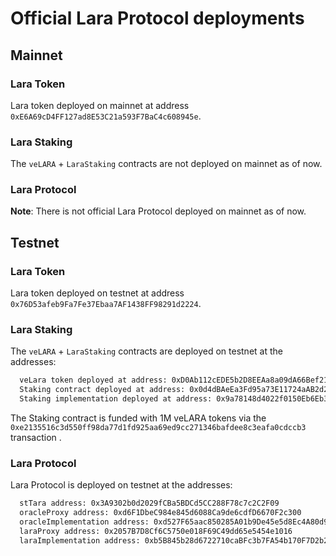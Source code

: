 # Official Lara Protocol deployments

## Mainnet

### Lara Token

Lara token deployed on mainnet at address `0xE6A69cD4FF127ad8E53C21a593F7BaC4c608945e`.

### Lara Staking

The `veLARA` + `LaraStaking` contracts are not deployed on mainnet as of now.

### Lara Protocol

**Note**: There is not official Lara Protocol deployed on mainnet as of now.

## Testnet

### Lara Token

Lara token deployed on testnet at address `0x76D53afeb9Fa7Fe37Ebaa7AF1438FF98291d2224`.

### Lara Staking

The `veLARA` + `LaraStaking` contracts are deployed on testnet at the addresses:

```bash
  veLara token deployed at address: 0xD0Ab112cEDE5b2D8EEAa8a09dA66Bef2110b3038
  Staking contract deployed at address: 0x0d4dBAeEa3Fd95a73E11724aAB2d2Dc3E969E177
  Staking implementation deployed at address: 0x9a78148d4022f0150Eb6Eb3Dccf7e2488cE65c31
```

The Staking contract is funded with 1M veLARA tokens via the `0xe2135516c3d550ff98da77d1fd925aa69ed9cc271346bafdee8c3eafa0cdccb3` transaction .

### Lara Protocol

Lara Protocol is deployed on testnet at the addresses:

```bash
  stTara address: 0x3A9302b0d2029fCBa5BDCd5CC288F78c7c2C2F09
  oracleProxy address: 0xd6F1DbeC984e845d6088Ca9de6cdfD6670F2c300
  oracleImplementation address: 0xd527F65aac850285A01b9De45e5d8Ec4A80d9A35
  laraProxy address: 0x2057B7D8Cf6C5750e018F69C49dd65e5454e1016
  laraImplementation address: 0xb5B845b28d6722710caBFc3b7FA54b170F7D2b2c
```
